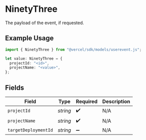 # NinetyThree

The payload of the event, if requested.

## Example Usage

```typescript
import { NinetyThree } from "@vercel/sdk/models/userevent.js";

let value: NinetyThree = {
  projectId: "<id>",
  projectName: "<value>",
};
```

## Fields

| Field                | Type                 | Required             | Description          |
| -------------------- | -------------------- | -------------------- | -------------------- |
| `projectId`          | *string*             | :heavy_check_mark:   | N/A                  |
| `projectName`        | *string*             | :heavy_check_mark:   | N/A                  |
| `targetDeploymentId` | *string*             | :heavy_minus_sign:   | N/A                  |